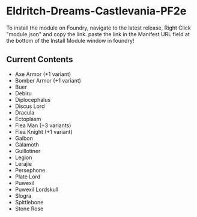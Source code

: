 ﻿# Eldritch-Dreams-Castlevania-PF2e
To install the module on Foundry, navigate to the latest release, Right Click "module.json" and copy the link. paste the link in the Manifest URL field at the bottom of the Install Module window in foundry!

## Current Contents
- Axe Armor (+1 variant)
- Bomber Armor (+1 variant)
- Buer
- Debiru
- Diplocephalus
- Discus Lord
- Dracula
- Ectoplasm
- Flea Man (+3 variants)
- Flea Knight (+1 variant)
- Gaibon
- Galamoth
- Guillotiner
- Legion
- Lerajie
- Persephone
- Plate Lord
- Puwexil
- Puwexil Lordskull
- Slogra
- Spittlebone
- Stone Rose

